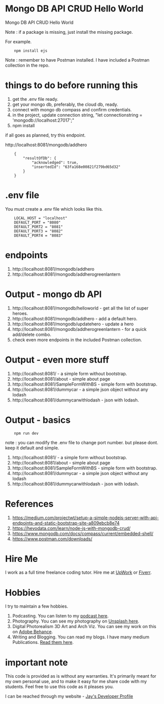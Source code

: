# Mongo DB API CRUD Hello World

Mongo DB API CRUD Hello World

Note : if a package is missing, just install the missing package. 

For example.

```
    npm install ejs
```

Note : remember to have Postman installed. I have included a Postman collection in the repo. 

# things to do before running this

1. get the .env file ready.
1. get your mongo db, preferably, the cloud db, ready.
1. connect with mongo db compass and confirm credentials.
1. in the project, update connection string, "let connectionstring = 'mongodb://localhost:27017';"
1. npm install

if all goes as planned, try this endpoint.

http://localhost:8081/mongodb/addhero

```
    {
        "resultOfDb": {
            "acknowledged": true,
            "insertedId": "63fa168e00821f279bd65d32"
        }
    }
```

# .env file

You must create a .env file which looks like this. 

```
    LOCAL_HOST = "localhost"
    DEFAULT_PORT = "8080"
    DEFAULT_PORT2 = "8081"
    DEFAULT_PORT3 = "8082"
    DEFAULT_PORT4 = "8083"
```

# endpoints

1. http://localhost:8081/mongodb/addhero
1. http://localhost:8081/mongodb/addherogreenlantern

# Output - mongo db API

1. http://localhost:8081/mongodb/helloworld - get all the list of super heroes.
1. http://localhost:8081/mongodb/addhero - add a default hero.
1. http://localhost:8081/mongodb/updatehero - update a hero 
1. http://localhost:8081/mongodb/addherogreenlantern - for a quick add/delete combo. 
1. check even more endpoints in the included Postman collection. 

# Output - even more stuff

1. http://localhost:8081/ - a simple form without bootstrap. 
1. http://localhost:8081/about - simple about page
1. http://localhost:8081/SampleFormWithBS - simple form with bootstrap.
1. http://localhost:8081/dummycar - a simple json object without any lodash
1. http://localhost:8081/dummycarwithlodash - json with lodash.

# Output - basics

```
    npm run dev
```

note : you can modify the .env file to change port number. but please dont. keep it default and simple.

1. http://localhost:8081/ - a simple form without bootstrap. 
1. http://localhost:8081/about - simple about page
1. http://localhost:8081/SampleFormWithBS - simple form with bootstrap.
1. http://localhost:8081/dummycar - a simple json object without any lodash
1. http://localhost:8081/dummycarwithlodash - json with lodash.

# References

1. https://medium.com/projectwt/setup-a-simple-nodejs-server-with-api-endpoints-and-static-bootstrap-site-a809ebcb8e74
1. https://hevodata.com/learn/node-js-with-mongodb-crud/
1. https://www.mongodb.com/docs/compass/current/embedded-shell/
1. https://www.postman.com/downloads/

# Hire Me

I work as a full time freelance coding tutor. Hire me at [UpWork](https://www.upwork.com/fl/vijayasimhabr) or [Fiverr](https://www.fiverr.com/jay_codeguy). 

# Hobbies

I try to maintain a few hobbies.

1. Podcasting. You can listen to my [podcast here](https://stories.thechalakas.com/listen-to-podcast/).
1. Photography. You can see my photography on [Unsplash here](https://unsplash.com/@jay_neeruhaaku).
1. Digital Photorealism 3D Art and Arch Viz. You can see my work on this on [Adobe Behance](https://www.behance.net/vijayasimhabr).
1. Writing and Blogging. You can read my blogs. I have many medium Publications. [Read them here](https://medium.com/@vijayasimhabr).

# important note 

This code is provided as is without any warranties. It's primarily meant for my own personal use, and to make it easy for me share code with my students. Feel free to use this code as it pleases you.

I can be reached through my website - [Jay's Developer Profile](https://jay-study-nildana.github.io/developerprofile)
